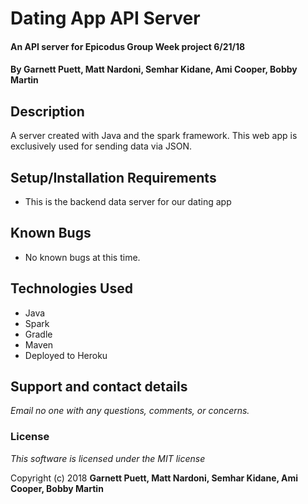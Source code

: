 # Dating App API Server

#### An API server for Epicodus Group Week project 6/21/18

#### By **Garnett Puett, Matt Nardoni, Semhar Kidane, Ami Cooper, Bobby Martin**

## Description

A server created with Java and the spark framework. This web app is exclusively used for sending data via JSON.


## Setup/Installation Requirements

* This is the backend data server for our dating app



## Known Bugs
* No known bugs at this time.

## Technologies Used
* Java
* Spark
* Gradle
* Maven
* Deployed to Heroku

## Support and contact details

_Email no one with any questions, comments, or concerns._

### License

*This software is licensed under the MIT license*

Copyright (c) 2018 **Garnett Puett, Matt Nardoni, Semhar Kidane, Ami Cooper, Bobby Martin**
